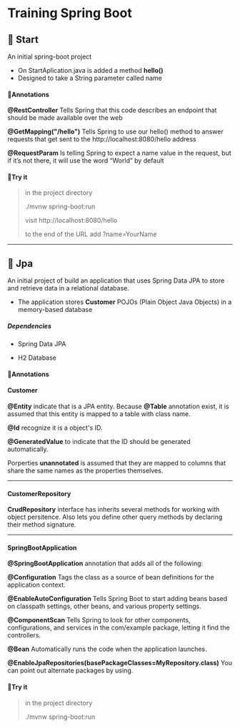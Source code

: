 # Training Spring Boot

## 🚀 Start
An initial spring-boot project

- On StartAplication.java is added a method **hello()**
- Designed to take a String parameter called name

#### 📝Annotations

**@RestController** Tells Spring that this code describes an endpoint that should be made available over the web

**@GetMapping("/hello")** Tells Spring to use our hello() method to answer requests that get sent to the http://localhost:8080/hello address

**@RequestParam** Is telling Spring to expect a name value in the request, but if it’s not there, it will use the word “World” by default

#### 🤸Try it

> in the project directory
>
> ./mvnw spring-boot:run
>
> visit http://localhost:8080/hello
>
> to the end of the URL add ?name=YourName
>

-----------------------------------------------

## 🚀 Jpa

An initial project of build an application that uses Spring Data JPA to store and retrieve data in a relational database.

- The application stores **Customer** POJOs (Plain Object Java Objects) in a memory-based database

##### Dependencies

- Spring Data JPA

- H2 Database

#### 📝Annotations

#### Customer

**@Entity** indicate that is a JPA entity. Because **@Table** annotation exist, it is assumed that this entity is mapped to a table with class name.

**@Id** recognize it is a object's ID.

**@GeneratedValue** to indicate that the ID should be generated automatically.

Porperties **unannotated** is assumed that they are mapped to columns that share the same names as the properties themselves.

--------------------------------------------------------------
#### CustomerRepository

**CrudRepository** interface has inherits several methods for working with object persitence. Also lets you define other query methods by declaring their method signature. 

---------------------------------------------------------------

#### SpringBootApplication

**@SpringBootApplication** annotation that adds all of the following:

**@Configuration** Tags the class as a source of bean definitions for the application context.

**@EnableAutoConfiguration** Tells Spring Boot to start adding beans based on classpath settings, other beans, and various property settings.

**@ComponentScan**  Tells Spring to look for other components, configurations, and services in the com/example package, letting it find the controllers.

**@Bean** Automatically runs the code when the application launches.

**@EnableJpaRepositories(basePackageClasses=MyRepository.class)** You can point out alternate packages by using.

#### 🤸Try it

> in the project directory
>
> ./mvnw spring-boot:run



